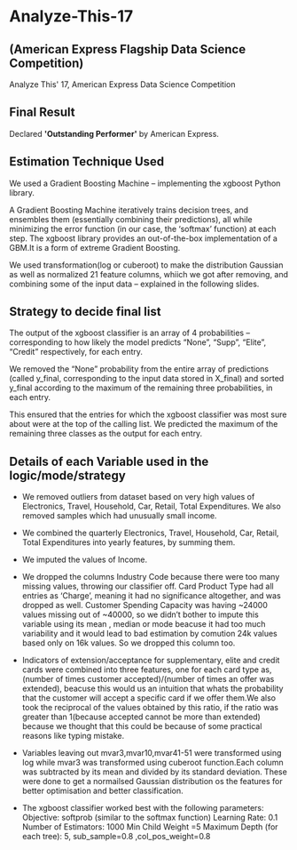 # Analyze-This-17
## (American Express Flagship Data Science Competition)

Analyze This' 17, American Express Data Science Competition

## Final Result
Declared **'Outstanding Performer'** by American Express.


## Estimation Technique Used
We used a Gradient Boosting Machine – implementing the xgboost Python library.
 
A Gradient Boosting Machine iteratively trains decision trees, and ensembles them (essentially combining their predictions), all while minimizing the error function (in our case, the ‘softmax’ function) at each step. 
The xgboost library provides an out-of-the-box implementation of a GBM.It is a form of extreme Gradient Boosting. 

We used transformation(log or cuberoot) to make the distribution Gaussian as well as normalized 21 feature columns, whiich we got  after removing, and combining some of the input data – explained in the following slides.

## Strategy to decide final list
The output of the xgboost classifier is an array of 4 probabilities – corresponding to how likely the model predicts “None”, “Supp”, “Elite”, “Credit” respectively, for each entry.

We removed the “None” probability from the entire array of predictions (called y_final, corresponding to the input data stored in X_final) and sorted y_final according to the maximum of the remaining three probabilities, in each entry.

This ensured that the entries for which the xgboost classifier was most sure about were at the top of the calling list.
We predicted the maximum of the remaining three classes as the output for each entry.


## Details of each Variable used in the logic/mode/strategy
* We removed outliers from dataset based on very high values of Electronics, Travel, Household, Car, Retail, Total Expenditures. We also removed samples which had unusually small income.
* We combined the quarterly Electronics, Travel, Household, Car, Retail, Total Expenditures into yearly features, by summing them. 
* We imputed the values of Income.
* We dropped the columns Industry Code because there were too many missing values, throwing our classifier off. Card Product Type had all entries as ‘Charge’, meaning it had no significance altogether, and was dropped as well. Customer Spending Capacity was having ~24000 values missing out of ~40000, so we didn’t bother to impute this variable using its mean , median or mode beacuse it had too much variability and it would lead to bad estimation by comution 24k values based only on 16k values. So we dropped this column too.
* Indicators of extension/acceptance for supplementary, elite and credit cards were combined into  three features, one for each card type as, (number of times customer accepted)/(number of times an offer was extended), beacuse this would us an intuition that whats the probability that the customer will accept a specific card if we      offer them.We also took the reciprocal of the values obtained by this ratio, if the ratio was greater than 1(because accepted cannot be more than extended) because we thought that this could be because of some practical reasons like typing mistake.

* Variables leaving out mvar3,mvar10,mvar41-51 were transformed using log while mvar3 was transformed using cuberoot function.Each column was subtracted by its mean and divided by its standard deviation. These were done to get a normailsed Gaussian distribution os the features for better optimisation and better classification.

* The xgboost classifier worked best with the following parameters:
    Objective: softprob (similar to the softmax function)
    Learning Rate: 0.1
    Number of Estimators: 1000
    Min Child Weight =5
    Maximum Depth (for each tree): 5, sub_sample=0.8 ,col_pos_weight=0.8

